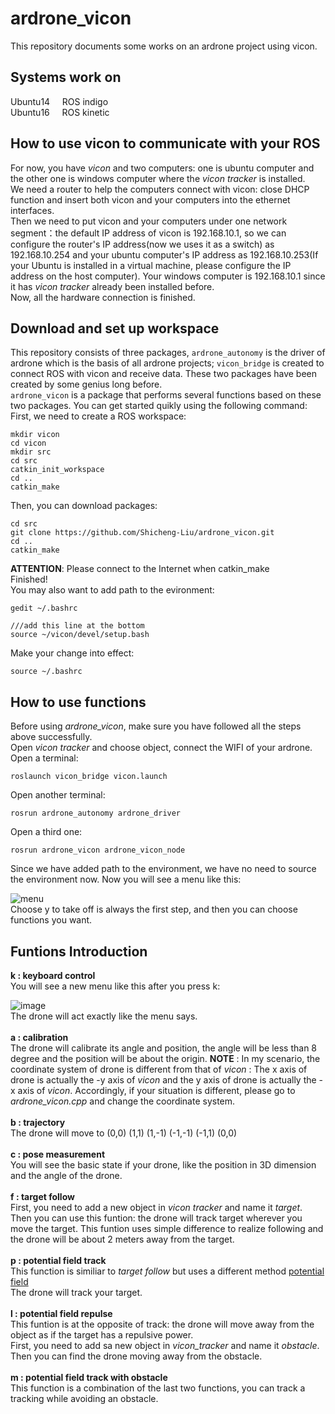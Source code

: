 ardrone_vicon
====
This repository documents some works on an ardrone project using vicon.


Systems work on
-----
Ubuntu14         &nbsp;    &nbsp;   ROS indigo  <br>
Ubuntu16           &nbsp;    &nbsp;          ROS kinetic

How to use vicon to communicate with your ROS
-----
For now, you have _vicon_ and two computers: one is ubuntu computer and the other one is windows computer where the _vicon tracker_ is installed.<br>
We need a router to help the computers connect with vicon: close DHCP function and insert both vicon and your computers into the ethernet interfaces.
<br> Then we need to put vicon and your computers under one network segment：the default IP address of vicon is 192.168.10.1, so we can configure the router's IP address(now we uses it as a switch) as 192.168.10.254 and your ubuntu computer's IP address as 192.168.10.253(If your Ubuntu is installed in a virtual machine, please configure the IP address on the host computer). Your windows computer is 192.168.10.1 since it has _vicon tracker_ already been installed before.
<br> Now, all the hardware connection is finished.
<br>

Download and set up workspace
---
This repository consists of three packages, `ardrone_autonomy` is the driver of ardrone which is the basis of all ardrone projects; `vicon_bridge` is created to connect ROS with vicon and receive data. These two packages have been created by some genius long before.
<br> `ardrone_vicon` is a package that performs several functions based on these two packages. You can get started quikly using the following command:
<br>First, we need to create a ROS workspace:
```
mkdir vicon
cd vicon
mkdir src
cd src
catkin_init_workspace
cd ..
catkin_make
```
Then, you can download packages:
```
cd src
git clone https://github.com/Shicheng-Liu/ardrone_vicon.git
cd ..
catkin_make
```
**ATTENTION**: Please connect to the Internet when catkin_make
<br>Finished!
<br>You may also want to add path to the evironment:
```
gedit ~/.bashrc

///add this line at the bottom
source ~/vicon/devel/setup.bash
```
Make your change into effect:
```
source ~/.bashrc
```

How to use functions
--
Before using _ardrone_vicon_, make sure you have followed all the steps above successfully.
<br> Open _vicon tracker_ and choose object, connect the WIFI of your ardrone.
<br> Open a terminal:
```
roslaunch vicon_bridge vicon.launch
```
Open another terminal:
```
rosrun ardrone_autonomy ardrone_driver
```
Open a third one:
```
rosrun ardrone_vicon ardrone_vicon_node
```
Since we have added path to the environment, we have no need to source the environment now. Now you will see a menu like this:
        
   ![menu](https://github.com/Shicheng-Liu/ardrone_vicon/blob/master/menu.png)
<br>
Choose y to take off is always the first step, and then you can choose functions you want.
<br>

Funtions Introduction
-
**k  :  keyboard control**
<br> You will see a new menu like this after you press k:

![image](https://github.com/Shicheng-Liu/ardrone_vicon/blob/master/keyboard%20control.png)
<br>
The drone will act exactly like the menu says.
<br>
<br>
**a  :  calibration**
<br> 
The drone will calibrate its angle and position, the angle will be less than 8 degree and the position will be about the origin.
**NOTE** : In my scenario, the coordinate system of drone is different from that of _vicon_ : The x axis of drone is actually the -y axis of _vicon_ and the y axis of drone is actually the -x axis of _vicon_. Accordingly, if your situation is different, please go to _ardrone_vicon.cpp_ and change the coordinate system.
<br>
<br>
**b  :  trajectory**
<br>
The drone will move to (0,0) (1,1) (1,-1) (-1,-1) (-1,1) (0,0)
<br>
<br>
**c  :  pose measurement**
<br>
You will see the basic state if your drone, like the position in 3D dimension and the angle of the drone.
<br>
<br>
**f  :  target follow**
<br> 
First, you need to add a new object in _vicon tracker_ and name it _target_.<br>
Then you can use this funtion: the drone will track target wherever you move the target. This funtion uses simple difference to realize following and the drone will be about 2 meters away from the target.
<br>
<br>
**p  :  potential field track**
<br>
This function is similiar to _target follow_ but uses a different method [potential field](http://kovan.ceng.metu.edu.tr/~asil/old/_1./wh2.html)
<br> The drone will track your target.
<br>
<br>
**l  :  potential field repulse**
<br>
This funtion is at the opposite of track: the drone will move away from the object as if the target has a repulsive power.
<br> First, you need to add sa new object in _vicon_tracker_ and name it _obstacle_.
<br> Then you can find the drone moving away from the obstacle.
<br>
<br>
**m  :  potential field track with obstacle**
<br>
This function is a combination of the last two functions, you can track a tracking while avoiding an obstacle.
